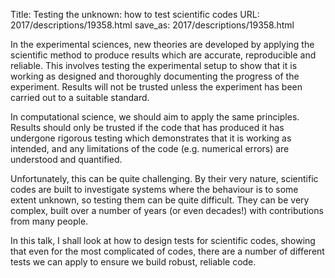 Title: Testing the unknown: how to test scientific codes
URL: 2017/descriptions/19358.html
save_as: 2017/descriptions/19358.html



In the experimental sciences, new theories are developed by applying the scientific method to produce results which are accurate, reproducible and reliable. This involves testing the experimental setup to show that it is working as designed and thoroughly documenting the progress of the experiment. Results will not be trusted unless the experiment has been carried out to a suitable standard.

In computational science, we should aim to apply the same principles. Results should only be trusted if the code that has produced it has undergone rigorous testing which demonstrates that it is working as intended, and any limitations of the code (e.g. numerical errors) are understood and quantified. 

Unfortunately, this can be quite challenging. By their very nature, scientific codes are built to investigate systems where the behaviour is to some extent unknown, so testing them can be quite difficult. They can be very complex, built over a number of years (or even decades!) with contributions from many people. 

In this talk, I shall look at how to design tests for scientific codes, showing that even for the most complicated of codes, there are a number of different tests we can apply to ensure we build robust, reliable code.